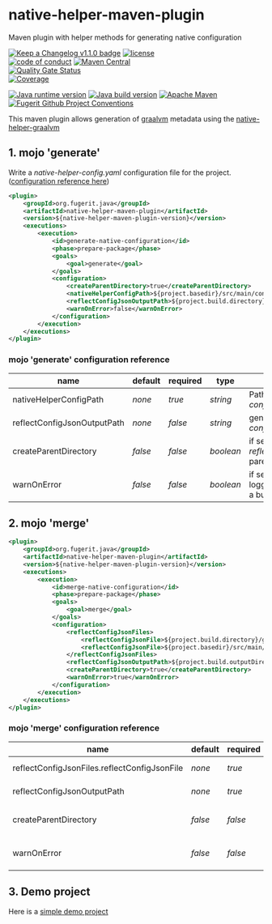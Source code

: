 # native-helper-maven-plugin

Maven plugin with helper methods for generating native configuration

[![Keep a Changelog v1.1.0 badge](https://img.shields.io/badge/changelog-Keep%20a%20Changelog%20v1.1.0-%23E05735)](https://github.com/fugerit-org/native-helper-maven-plugin/blob/main/CHANGELOG.md)
[![license](https://img.shields.io/badge/License-Apache%20License%202.0-teal.svg)](https://opensource.org/licenses/Apache-2.0)  
[![code of conduct](https://img.shields.io/badge/Conduct-Contributor%20Covenant%202.1-purple.svg)](https://github.com/fugerit-org/fj-universe/blob/main/CODE_OF_CONDUCT.md)
[![Maven Central](https://img.shields.io/maven-central/v/org.fugerit.java/native-helper-maven-plugin.svg)](https://central.sonatype.com/artifact/org.fugerit.java/native-helper-maven-plugin)  
[![Quality Gate Status](https://sonarcloud.io/api/project_badges/measure?project=fugerit-org_native-helper-maven-plugin&metric=alert_status)](https://sonarcloud.io/summary/new_code?id=fugerit-org_native-helper-maven-plugin)  
[![Coverage](https://sonarcloud.io/api/project_badges/measure?project=fugerit-org_native-helper-maven-plugin&metric=coverage)](https://sonarcloud.io/summary/new_code?id=fugerit-org_native-helper-maven-plugin)

[![Java runtime version](https://img.shields.io/badge/run%20on-java%208+-%23113366.svg?style=for-the-badge&logo=openjdk&logoColor=white)](https://universe.fugerit.org/src/docs/versions/java11.html)
[![Java build version](https://img.shields.io/badge/build%20on-java%2011+-%23ED8B00.svg?style=for-the-badge&logo=openjdk&logoColor=white)](https://universe.fugerit.org/src/docs/versions/java11.html)
[![Apache Maven](https://img.shields.io/badge/Apache%20Maven-3.9.0+-C71A36?style=for-the-badge&logo=Apache%20Maven&logoColor=white)](https://universe.fugerit.org/src/docs/versions/maven3_9.html)
[![Fugerit Github Project Conventions](https://img.shields.io/badge/Fugerit%20Org-Project%20Conventions-1A36C7?style=for-the-badge&logo=Onlinect%20Playground&logoColor=white)](https://universe.fugerit.org/src/docs/conventions/index.html)

This maven plugin allows generation of [graalvm](https://www.graalvm.org/) metadata 
using the [native-helper-graalvm](https://github.com/fugerit-org/native-helper-graalvm)

## 1. mojo 'generate'

Write a *native-helper-config.yaml* configuration file for the project.
([configuration reference here](https://github.com/fugerit-org/native-helper-graalvm))

```xml
<plugin>
    <groupId>org.fugerit.java</groupId>
    <artifactId>native-helper-maven-plugin</artifactId>
    <version>${native-helper-maven-plugin-version}</version>
    <executions>
        <execution>
            <id>generate-native-configuration</id>
            <phase>prepare-package</phase>
            <goals>
                <goal>generate</goal>
            </goals>
            <configuration>
                <createParentDirectory>true</createParentDirectory>
                <nativeHelperConfigPath>${project.basedir}/src/main/config/native-helper-config.yaml</nativeHelperConfigPath>
                <reflectConfigJsonOutputPath>${project.build.directory}/generated-resources/reflect-config-demo.json</reflectConfigJsonOutputPath>
                <warnOnError>false</warnOnError>
            </configuration>
        </execution>
    </executions>
</plugin>
```

### mojo 'generate' configuration reference

| name                        | default | required | type      | description                                                                   |
|-----------------------------|---------|----------|-----------|-------------------------------------------------------------------------------|
| nativeHelperConfigPath      | *none*  | *true*   | *string*  | Path to *native-helper-config.yaml* configuration file                        |
| reflectConfigJsonOutputPath | *none*  | *false*  | *string*  | generation path for *reflect-config.json* file                                |
| createParentDirectory       | *false* | *false*  | *boolean* | if set to *true* will create *reflectConfigJsonOutputPath* parent folder      |
| warnOnError                 | *false* | *false*  | *boolean* | if set to *true* exception will be logged instead of generating a build error |

## 2. mojo 'merge'

```xml
<plugin>
    <groupId>org.fugerit.java</groupId>
    <artifactId>native-helper-maven-plugin</artifactId>
    <version>${native-helper-maven-plugin-version}</version>
    <executions>
        <execution>
            <id>merge-native-configuration</id>
            <phase>prepare-package</phase>
            <goals>
                <goal>merge</goal>
            </goals>
            <configuration>
                <reflectConfigJsonFiles>
                    <reflectConfigJsonFile>${project.build.directory}/generated-resources/reflect-config-demo.json</reflectConfigJsonFile>
                    <reflectConfigJsonFile>${project.basedir}/src/main/config/reflect-config-nhg.json</reflectConfigJsonFile>
                </reflectConfigJsonFiles>
                <reflectConfigJsonOutputPath>${project.build.outputDirectory}/META-INF/native-image/reflect-config.json</reflectConfigJsonOutputPath>
                <createParentDirectory>true</createParentDirectory>
                <warnOnError>true</warnOnError>
            </configuration>
        </execution>
    </executions>
</plugin>
```

### mojo 'merge' configuration reference

| name                                         | default | required | type      | description                                                                   |
|----------------------------------------------|---------|----------|-----------|-------------------------------------------------------------------------------|
| reflectConfigJsonFiles.reflectConfigJsonFile | *none*  | *true*   | *string*  | List of *reflect-config.json* files to merge                                  |
| reflectConfigJsonOutputPath                  | *none*  | *true*   | *string*  | generation path for *reflect-config.json* file                                |
| createParentDirectory                        | *false* | *false*  | *boolean* | if set to *true* will create *reflectConfigJsonOutputPath* parent folder      |
| warnOnError                                  | *false* | *false*  | *boolean* | if set to *true* exception will be logged instead of generating a build error |

## 3. Demo project

Here is a [simple demo project](https://github.com/caffetteria/native-metadata-demo)